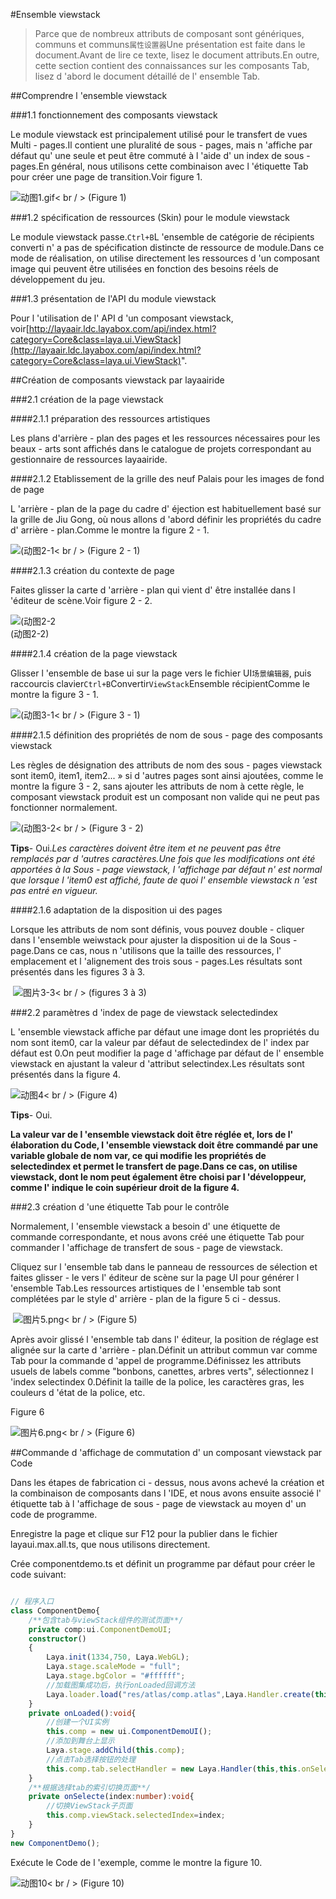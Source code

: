 #Ensemble viewstack

> Parce que de nombreux attributs de composant sont génériques, communs et communs`属性设置器`Une présentation est faite dans le document.Avant de lire ce texte, lisez le document attributs.En outre, cette section contient des connaissances sur les composants Tab, lisez d 'abord le document détaillé de l' ensemble Tab.

##Comprendre l 'ensemble viewstack

###1.1 fonctionnement des composants viewstack

Le module viewstack est principalement utilisé pour le transfert de vues Multi - pages.Il contient une pluralité de sous - pages, mais n 'affiche par défaut qu' une seule et peut être commuté à l 'aide d' un index de sous - pages.En général, nous utilisons cette combinaison avec l 'étiquette Tab pour créer une page de transition.Voir figure 1.

![动图1.gif](img/1.gif)< br / > (Figure 1)

###1.2 spécification de ressources (Skin) pour le module viewstack

Le module viewstack passe.`Ctrl+B`L 'ensemble de catégorie de récipients converti n' a pas de spécification distincte de ressource de module.Dans ce mode de réalisation, on utilise directement les ressources d 'un composant image qui peuvent être utilisées en fonction des besoins réels de développement du jeu.

###1.3 présentation de l'API du module viewstack

Pour l 'utilisation de l' API d 'un composant viewstack, voir[http://layaair.ldc.layabox.com/api/index.html?category=Core&class=laya.ui.ViewStack](http://layaair.ldc.layabox.com/api/index.html?category=Core&class=laya.ui.ViewStack)".



##Création de composants viewstack par layaairide

###2.1 création de la page viewstack

####2.1.1 préparation des ressources artistiques

Les plans d'arrière - plan des pages et les ressources nécessaires pour les beaux - arts sont affichés dans le catalogue de projets correspondant au gestionnaire de ressources layaairide.

####2.1.2 Etablissement de la grille des neuf Palais pour les images de fond de page

L 'arrière - plan de la page du cadre d' éjection est habituellement basé sur la grille de Jiu Gong, où nous allons d 'abord définir les propriétés du cadre d' arrière - plan.Comme le montre la figure 2 - 1.

![(动图2-1](img/2-1.gif)< br / > (Figure 2 - 1)

####2.1.3 création du contexte de page

Faites glisser la carte d 'arrière - plan qui vient d' être installée dans l 'éditeur de scène.Voir figure 2 - 2.

![(动图2-2](img/2-2.gif) <br />(动图2-2)



####2.1.4 création de la page viewstack

Glisser l 'ensemble de base ui sur la page vers le fichier UI`场景编辑器`, puis raccourcis clavier`Ctrl+B`Convertir`ViewStack`Ensemble récipientComme le montre la figure 3 - 1.

![(动图3-1](img/3-1.gif)< br / > (Figure 3 - 1)



####2.1.5 définition des propriétés de nom de sous - page des composants viewstack

Les règles de désignation des attributs de nom des sous - pages viewstack sont item0, item1, item2... » si d 'autres pages sont ainsi ajoutées, comme le montre la figure 3 - 2, sans ajouter les attributs de nom à cette règle, le composant viewstack produit est un composant non valide qui ne peut pas fonctionner normalement.

![(动图3-2](img/3-2.gif)< br / > (Figure 3 - 2)

**Tips**- Oui.*Les caractères doivent être item et ne peuvent pas être remplacés par d 'autres caractères.Une fois que les modifications ont été apportées à la Sous - page viewstack, l 'affichage par défaut n' est normal que lorsque l 'item0 est affiché, faute de quoi l' ensemble viewstack n 'est pas entré en vigueur.*



####2.1.6 adaptation de la disposition ui des pages

Lorsque les attributs de nom sont définis, vous pouvez double - cliquer dans l 'ensemble weiwstack pour ajuster la disposition ui de la Sous - page.Dans ce cas, nous n 'utilisons que la taille des ressources, l' emplacement et l 'alignement des trois sous - pages.Les résultats sont présentés dans les figures 3 à 3.



​        ![图片3-3](img/3-3.png)< br / > (figures 3 à 3)



###2.2 paramètres d 'index de page de viewstack selectedindex

L 'ensemble viewstack affiche par défaut une image dont les propriétés du nom sont item0, car la valeur par défaut de selectedindex de l' index par défaut est 0.On peut modifier la page d 'affichage par défaut de l' ensemble viewstack en ajustant la valeur d 'attribut selectindex.Les résultats sont présentés dans la figure 4.

![动图4](img/4.gif)< br / > (Figure 4)

**Tips**- Oui.

**La valeur var de l 'ensemble viewstack doit être réglée et, lors de l' élaboration du Code, l 'ensemble viewstack doit être commandé par une variable globale de nom var, ce qui modifie les propriétés de selectedindex et permet le transfert de page.Dans ce cas, on utilise viewstack, dont le nom peut également être choisi par l 'développeur, comme l' indique le coin supérieur droit de la figure 4.**



###2.3 création d 'une étiquette Tab pour le contrôle

Normalement, l 'ensemble viewstack a besoin d' une étiquette de commande correspondante, et nous avons créé une étiquette Tab pour commander l 'affichage de transfert de sous - page de viewstack.

Cliquez sur l 'ensemble tab dans le panneau de ressources de sélection et faites glisser - le vers l' éditeur de scène sur la page UI pour générer l 'ensemble Tab.Les ressources artistiques de l 'ensemble tab sont complétées par le style d' arrière - plan de la figure 5 ci - dessus.



​        ![图片5.png](img/5.png)< br / >
(Figure 5)

Après avoir glissé l 'ensemble tab dans l' éditeur, la position de réglage est alignée sur la carte d 'arrière - plan.Définit un attribut commun var comme Tab pour la commande d 'appel de programme.Définissez les attributs usuels de labels comme "bonbons, canettes, arbres verts", sélectionnez l 'index selectindex 0.Définit la taille de la police, les caractères gras, les couleurs d 'état de la police, etc.

Figure 6

​![图片6.png](img/6.png)< br / >
(Figure 6)



##Commande d 'affichage de commutation d' un composant viewstack par Code

Dans les étapes de fabrication ci - dessus, nous avons achevé la création et la combinaison de composants dans l 'IDE, et nous avons ensuite associé l' étiquette tab à l 'affichage de sous - page de viewstack au moyen d' un code de programme.

Enregistre la page et clique sur F12 pour la publier dans le fichier layaui.max.all.ts, que nous utilisons directement.



Crée componentdemo.ts et définit un programme par défaut pour créer le code suivant:


```typescript

// 程序入口
class ComponentDemo{
    /**包含tab与viewStack组件的测试页面**/
    private comp:ui.ComponentDemoUI;
    constructor()
    {
        Laya.init(1334,750, Laya.WebGL);
        Laya.stage.scaleMode = "full";
        Laya.stage.bgColor = "#ffffff";
        //加载图集成功后，执行onLoaded回调方法
        Laya.loader.load("res/atlas/comp.atlas",Laya.Handler.create(this,this.onLoaded));
    }
    private onLoaded():void{
        //创建一个UI实例
        this.comp = new ui.ComponentDemoUI();
        //添加到舞台上显示
        Laya.stage.addChild(this.comp);
        //点击Tab选择按钮的处理
        this.comp.tab.selectHandler = new Laya.Handler(this,this.onSelecte);
    }
    /**根据选择tab的索引切换页面**/
    private onSelecte(index:number):void{
        //切换ViewStack子页面
		this.comp.viewStack.selectedIndex=index;
    }
}
new ComponentDemo();
```


Exécute le Code de l 'exemple, comme le montre la figure 10.

![动图10](img/1.gif)< br / > (Figure 10)